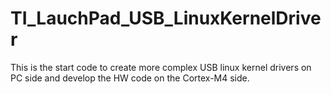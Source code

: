 # TI_LauchPad_USB_LinuxKernelDriver
This is the start code to create more complex USB linux kernel drivers on PC side and develop the HW code on the Cortex-M4 side.
